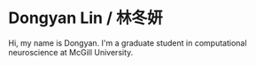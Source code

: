 # Dongyan Lin / 林冬妍
Hi, my name is Dongyan. I'm a graduate student in computational neuroscience at McGill University. 
